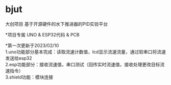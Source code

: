 # bjut
大创项目 基于开源硬件的水下推进器的PID实验平台


*项目专属  UNO & ESP32代码 & PCB

*第一次更新于2023/02/10  
1.uno功能部分基本完成：读取流速计数值，lcd显示流速流量，通过软串口将流速发送给esp32  
2.esp功能部分：接收流速值，串口测试（回传实时流速值，接收处理更改目标流速指令）  
3.shield功能：模块连接
